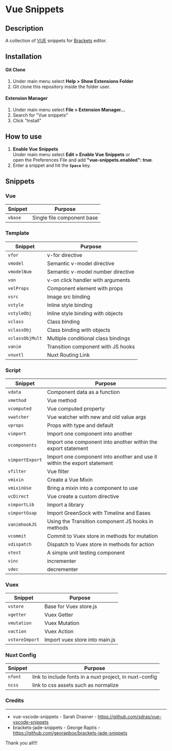 # Vue Snippets



## Description

A collection of [VUE](https://vuejs.org/) snippets for [Brackets](http://brackets.io/) editor.


## Installation

#### Git Clone
1. Under main menu select **Help > Show Extensions Folder**
2. Git clone this repository inside the folder user.

#### Extension Manager
1. Under main menu select **File > Extension Manager...**
2. Search for "Vue snippets"
3. Click "Install"

## How to use
1. **Enable Vue Snippets**<br/>
   Under main menu select **Edit > Enable Vue Snippets** or<br/> open the Preferences File and add **"vue-snippets.enabled": true**.
2. Enter a snippet and hit the **`Space`** key.



## Snippets

### Vue

| Snippet | Purpose                    |
| ------- | -------------------------- |
| `vbase` | Single file component base |

### Template

| Snippet           | Purpose                             |
| ----------------- | ----------------------------------- |
| `vfor`            | v-for directive                     |
| `vmodel`          | Semantic v-model directive          |
| `vmodelNum`       | Semantic v-model number directive   |
| `von`             | v-on click handler with arguments   |
| `velProps`        | Component element with props        |
| `vsrc`            | Image src binding                   |
| `vstyle`          | Inline style binding                |
| `vstyleObj`       | Inline style binding with objects   |
| `vclass`          | Class binding                       |
| `vclassObj`       | Class binding with objects          |
| `vclassObjMult`   | Multiple conditional class bindings |
| `vanim`           | Transition component with JS hooks  |
| `vnuxtl`          | Nuxt Routing Link                   |

### Script

| Snippet          | Purpose                                                                  |
| ---------------- | ------------------------------------------------------------------------ |
| `vdata`          | Component data as a function                                             |
| `vmethod`        | Vue method                                                               |
| `vcomputed`      | Vue computed property                                                    |
| `vwatcher`       | Vue watcher with new and old value args                                  |
| `vprops`         | Props with type and default                                              |
| `vimport`        | Import one component into another                                        |
| `vcomponents`    | Import one component into another within the export statement            |
| `vimportExport`  | Import one component into another and use it within the export statement |
| `vfilter`        | Vue filter                                                               |
| `vmixin`         | Create a Vue Mixin                                                       |
| `vmixinUse`      | Bring a mixin into a component to use                                    |
| `vcDirect`       | Vue create a custom directive                                            |
| `vimportLib`     | Import a library                                                         |
| `vimportGsap`    | Import GreenSock with Timeline and Eases                                 |
| `vanimhookJS`    | Using the Transition component JS hooks in methods                       |
| `vcommit`        | Commit to Vuex store in methods for mutation                             |
| `vdispatch`      | Dispatch to Vuex store in methods for action                             |
| `vtest`          | A simple unit testing component                                          |
| `vinc`           | incrementer                                                              |
| `vdec`           | decrementer                                                              |

### Vuex

| Snippet         | Purpose                        |
| --------------- | ------------------------------ |
| `vstore`        | Base for Vuex store.js         |
| `vgetter`       | Vuex Getter                    |
| `vmutation`     | Vuex Mutation                  |
| `vaction`       | Vuex Action                    |
| `vstoreImport`  | Import vuex store into main.js |

### Nuxt Config

| Snippet | Purpose                                                 |
| ------- | ------------------------------------------------------- |
| `nfont` | link to include fonts in a nuxt project, in nuxt-config |
| `ncss`  | link to css assets such as normalize                    |


### Credits
---

- vue-vscode-snippets - Sarah Drasner - https://github.com/sdras/vue-vscode-snippets
- brackets-jade-snippets - George Raptis - https://github.com/georapbox/brackets-jade-snippets


Thank you all!!!

